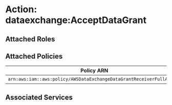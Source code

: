 # Action: dataexchange:AcceptDataGrant

## Attached Roles

## Attached Policies

| Policy ARN | Policy Name |
|------------|-------------|
| `arn:aws:iam::aws:policy/AWSDataExchangeDataGrantReceiverFullAccess` | [AWSDataExchangeDataGrantReceiverFullAccess](../policies.md#awsdataexchangedatagrantreceiverfullaccess) |

## Associated Services

